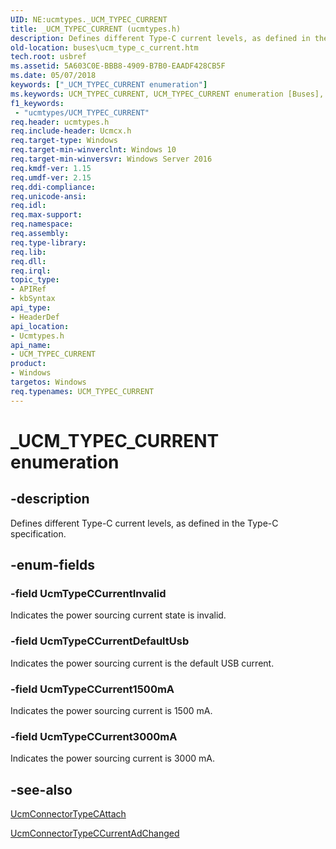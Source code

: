 ```yaml
---
UID: NE:ucmtypes._UCM_TYPEC_CURRENT
title: _UCM_TYPEC_CURRENT (ucmtypes.h)
description: Defines different Type-C current levels, as defined in the Type-C specification.
old-location: buses\ucm_type_c_current.htm
tech.root: usbref
ms.assetid: 5A603C0E-BBB8-4909-B7B0-EAADF428CB5F
ms.date: 05/07/2018
keywords: ["_UCM_TYPEC_CURRENT enumeration"]
ms.keywords: UCM_TYPEC_CURRENT, UCM_TYPEC_CURRENT enumeration [Buses], UcmTypeCCurrent1500mA, UcmTypeCCurrent3000mA, UcmTypeCCurrentDefaultUsb, UcmTypeCCurrentInvalid, _UCM_TYPEC_CURRENT, buses.ucm_type_c_current, ucmtypes/UCM_TYPEC_CURRENT, ucmtypes/UcmTypeCCurrent1500mA, ucmtypes/UcmTypeCCurrent3000mA, ucmtypes/UcmTypeCCurrentDefaultUsb, ucmtypes/UcmTypeCCurrentInvalid
f1_keywords:
 - "ucmtypes/UCM_TYPEC_CURRENT"
req.header: ucmtypes.h
req.include-header: Ucmcx.h
req.target-type: Windows
req.target-min-winverclnt: Windows 10
req.target-min-winversvr: Windows Server 2016
req.kmdf-ver: 1.15
req.umdf-ver: 2.15
req.ddi-compliance: 
req.unicode-ansi: 
req.idl: 
req.max-support: 
req.namespace: 
req.assembly: 
req.type-library: 
req.lib: 
req.dll: 
req.irql: 
topic_type:
- APIRef
- kbSyntax
api_type:
- HeaderDef
api_location:
- Ucmtypes.h
api_name:
- UCM_TYPEC_CURRENT
product:
- Windows
targetos: Windows
req.typenames: UCM_TYPEC_CURRENT
---
```


# _UCM_TYPEC_CURRENT enumeration


## -description


Defines different Type-C current levels, as defined in the Type-C specification.


## -enum-fields




### -field UcmTypeCCurrentInvalid

Indicates the power sourcing current state is invalid.


### -field UcmTypeCCurrentDefaultUsb

Indicates the power sourcing current is the default USB current.


### -field UcmTypeCCurrent1500mA

Indicates the power sourcing current is 1500 mA.


### -field UcmTypeCCurrent3000mA

Indicates the power sourcing current is 3000 mA.


## -see-also




<a href="https://docs.microsoft.com/windows-hardware/drivers/ddi/ucmmanager/nf-ucmmanager-ucmconnectortypecattach">UcmConnectorTypeCAttach</a>



<a href="https://docs.microsoft.com/windows-hardware/drivers/ddi/ucmmanager/nf-ucmmanager-ucmconnectortypeccurrentadchanged">UcmConnectorTypeCCurrentAdChanged</a>
 

 

